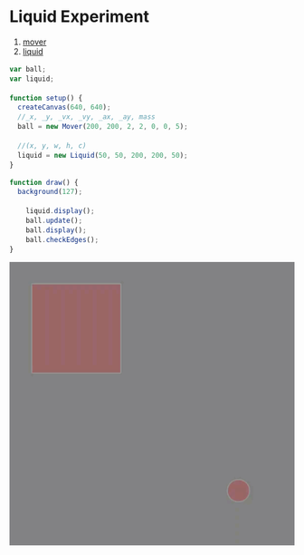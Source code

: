 # Liquid Experiment

1. [mover](mover/)
2. [liquid](liquid/)

```js
var ball;
var liquid;

function setup() {
  createCanvas(640, 640);
  //_x, _y, _vx, _vy, _ax, _ay, mass
  ball = new Mover(200, 200, 2, 2, 0, 0, 5);

  //(x, y, w, h, c)
  liquid = new Liquid(50, 50, 200, 200, 50);
}
```

```js
function draw() {
  background(127);

    liquid.display();
    ball.update();
    ball.display();
    ball.checkEdges();
}
```
<img src ="img/liquid.gif"/>
